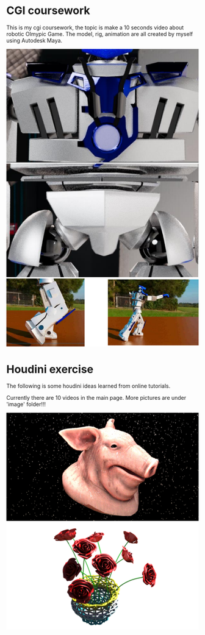 # CGI coursework

This is my cgi coursework, the topic is make a 10 seconds video about robotic Olmypic Game. The model, rig, animation are all created by myself using Autodesk Maya.

![Image text](https://github.com/Meikong-Cui/cgi/blob/main/image/model.png)
![Image text](https://github.com/Meikong-Cui/cgi/blob/main/image/animate.png)

# Houdini exercise

The following is some houdini ideas learned from online tutorials.

Currently there are 10 videos in the main page. More pictures are under 'image' folder!!!

![Image text](https://github.com/Meikong-Cui/cgi/blob/main/image/rain.jpeg)
![Image text](https://github.com/Meikong-Cui/cgi/blob/main/image/flower.png)
